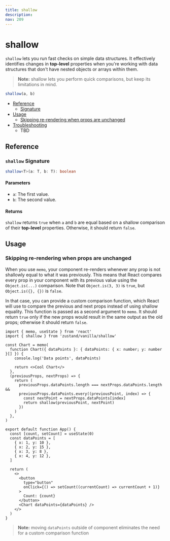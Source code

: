 ```yaml
---
title: shallow
description:
nav: 209
---
```


# shallow

`shallow` lets you run fast checks on simple data structures. It effectively identifies changes in
**top-level** properties when you're working with data structures that don't have nested objects or
arrays within them.

> **Note:** shallow lets you perform quick comparisons, but keep its limitations in mind.

```js
shallow(a, b)
```

- [Reference](#reference)
  - [Signature](#shallow-signature)
- [Usage](#usage)
  - [Skipping re-rendering when props are unchanged](#skipping-re-rendering-when-props-are-unchanged)
- [Troubleshooting](#troubleshooting)
  - TBD

## Reference

### `shallow` Signature

```ts
shallow<T>(a: T, b: T): boolean
```

#### Parameters

- `a`: The first value.
- `b`: The second value.

#### Returns

`shallow` returns `true` when `a` and `b` are equal based on a shallow comparison of their
**top-level** properties. Otherwise, it should return `false`.

## Usage

### Skipping re-rendering when props are unchanged

When you use `memo`, your component re-renders whenever any prop is not shallowly equal to what it
was previously. This means that React compares every prop in your component with its previous value
using the `Object.is(...)` comparison. Note that `Object.is(3, 3)` is `true`, but
`Object.is({}, {})` is `false`.

In that case, you can provide a custom comparison function, which React will use to compare the
previous and next props instead of using shallow equality. This function is passed as a second
argument to `memo`. It should return `true` only if the new props would result in the same output as
the old props; otherwise it should return `false`.

```tsx
import { memo, useState } from 'react'
import { shallow } from 'zustand/vanilla/shallow'

const Chart = memo(
  function Chart({ dataPoints }: { dataPoints: { x: number; y: number }[] }) {
    console.log('Data points', dataPoints)

    return <>Cool Chart</>
  },
  (previousProps, nextProps) => {
    return (
      previousProps.dataPoints.length === nextProps.dataPoints.length &&
      previousProps.dataPoints.every((previousPoint, index) => {
        const nextPoint = nextProps.dataPoints[index]
        return shallow(previousPoint, nextPoint)
      })
    )
  },
)

export default function App() {
  const [count, setCount] = useState(0)
  const dataPoints = [
    { x: 1, y: 10 },
    { x: 2, y: 15 },
    { x: 3, y: 8 },
    { x: 4, y: 12 },
  ]

  return (
    <>
      <button
        type="button"
        onClick={() => setCount((currentCount) => currentCount + 1)}
      >
        Count: {count}
      </button>
      <Chart dataPoints={dataPoints} />
    </>
  )
}
```

> **Note:** moving `dataPoints` outside of component eliminates the need for a custom comparison
> function
